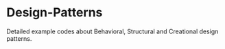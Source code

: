 # Design-Patterns
Detailed example codes about Behavioral, Structural and Creational design patterns.
